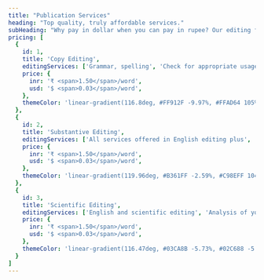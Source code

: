 ```yaml
---
title: "Publication Services"
heading: "Top quality, truly affordable services."
subHeading: "Why pay in dollar when you can pay in rupee? Our editing fee is one of the best and affordable for authors and students. No express fee, fast turnaround, personal attention are some of the benefits why our customers stay with us."
pricing: [
  {
    id: 1,
    title: 'Copy Editing',
    editingServices: ['Grammar, spelling', 'Check for appropriate usage of words', 'Editing at word and sentence level'],
    price: {
      inr: '₹ <span>1.50</span>/word',
      usd: '$ <span>0.03</span>/word',
    },
    themeColor: 'linear-gradient(116.8deg, #FF912F -9.97%, #FFAD64 105%)'
  },
  {
    id: 2,
    title: 'Substantive Editing',
    editingServices: ['All services offered in English editing plus', 'Substantive editing to ensure proper sentence structure and flow', 'Correct terminology', 'Adherence to style guide'],
    price: {
      inr: '₹ <span>1.50</span>/word',
      usd: '$ <span>0.03</span>/word',
    },
    themeColor: 'linear-gradient(119.96deg, #B361FF -2.59%, #C98EFF 104.08%)'
  },
  {
    id: 3,
    title: 'Scientific Editing',
    editingServices: ['English and scientific editing', 'Analysis of your paper by subject matter expert', 'Detailed report on the structure and technical correctness of your paper'],
    price: {
      inr: '₹ <span>1.50</span>/word',
      usd: '$ <span>0.03</span>/word',
    },
    themeColor: 'linear-gradient(116.47deg, #03CA8B -5.73%, #02C688 -5.72%, #05E29C 103.5%)'
  }
]
---
```

